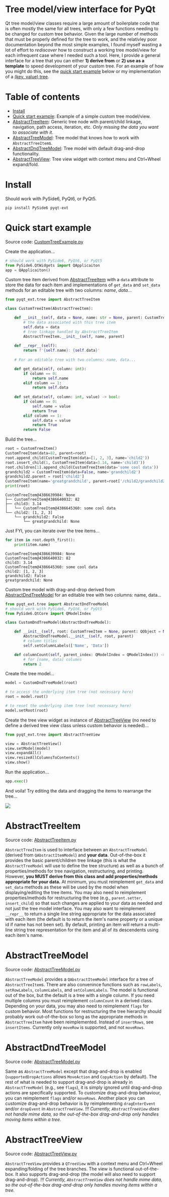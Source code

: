 # Tree model/view interface for PyQt
Qt tree model/view classes require a large amount of boilerplate code that is often mostly the same for all trees, with only a few functions needing to be changed for custom tree behavior. Given the large number of methods that must be properly defined for the tree to work, and the relativley poor documentation beyond the most simple examples, I found myself wasting a lot of effort to *rediscover* how to construct a working tree model/view for each infrequent case where I needed such a tool. Here, I provide a general interface for a tree that you can either **1) derive from** or **2) use as a template** to speed development of your custom tree. For an example of how you might do this, see the [quick start example](#quick-start-example) below or my implementation of a [(key, value) tree](KeyValueTree.md).

# Table of contents
- [Install](#install)
- [Quick start example](#quick-start-example): Example of a simple custom tree model/view.
- [AbstractTreeItem](#abstracttreeitem): Generic tree node with parent/child linkage, navigation, path access, iteration, etc. *Only missing the data you want to associate with it.*
- [AbstractTreeModel](#abstracttreemodel): Tree model that knows how to work with `AbstractTreeItem`s.
- [AbstractDndTreeModel](#abstractdndtreemodel): Tree model with default drag-and-drop functionality.
- [AbstractTreeView](#abstracttreeview): Tree view widget with context menu and Ctrl+Wheel expand/fold.

# Install
Should work with PySide6, PyQt6, or PyQt5.
```shell
pip install PySide6 pyqt-ext
```

# Quick start example
Source code: [CustomTreeExample.py](../examples/CustomTreeExample.py)

Create the application...
```python
# should work with PySide6, PyQt6, or PyQt5
from PySide6.QtWidgets import QApplicaiton
app = QApplicaiton()
```

Custom tree item derived from [AbstractTreeItem](#abstracttreeitem) with a `data` attribute to store the data for each item and implementations of `get_data` and `set_data` methods for an editable tree with two columns: *name*, *data*...
```python
from pyqt_ext.tree import AbstractTreeItem

class CustomTreeItem(AbstractTreeItem):

    def __init__(self, data = None, name: str = None, parent: CustomTreeItem = None):
        # the data associated with this tree item
        self.data = data
        # tree linkage handled by AbstractTreeItem
        AbstractTreeItem.__init__(self, name, parent)
    
    def __repr__(self):
        return f'{self.name}: {self.data}'
    
    # For an editable tree with two columns: name, data...

    def get_data(self, column: int):
        if column == 0:
            return self.name
        elif column == 1:
            return self.data
    
    def set_data(self, column: int, value) -> bool:
        if column == 0:
            self.name = value
            return True
        elif column == 1:
            self.data = value
            return True
        return False
```

Build the tree...
```python
root = CustomTreeItem()
CustomTreeItem(data=82, parent=root)
root.append_child(CustomTreeItem(data=[1, 2, 3], name='child2'))
root.insert_child(1, CustomTreeItem(data=3.14, name='child3'))
root.children[1].append_child(CustomTreeItem(data='some cool data'))
grandchild2 = CustomTreeItem(data=False, name='grandchild2')
grandchild2.parent = root['child2']
CustomTreeItem(name='greatgrandchild', parent=root['/child2/grandchild2'])
print(root)
```
```shell
CustomTreeItem@4386639984: None
├── CustomTreeItem@4386640032: 82
├── child3: 3.14
│   └── CustomTreeItem@4386645360: some cool data
└── child2: [1, 2, 3]
    └── grandchild2: False
        └── greatgrandchild: None
```

Just FYI, you can iterate over the tree items...
```python
for item in root.depth_first():
    print(item.name)
```
```shell
CustomTreeItem@4386639984: None
CustomTreeItem@4386640032: 82
child3: 3.14
CustomTreeItem@4386645360: some cool data
child2: [1, 2, 3]
grandchild2: False
greatgrandchild: None
```

Custom tree model with drag-and-drop derived from [AbstractDndTreeModel](#abstractdndtreemodel) for an editable tree with two columns: name, data...
```python
from pyqt_ext.tree import AbstractDndTreeModel
# should work with PySide6, PyQt6, or PyQt5
from PySide6.QtCore import QModelIndex

class CustomDndTreeModel(AbstractDndTreeModel):

    def __init__(self, root: CustomTreeItem = None, parent: QObject = None):
        AbstractDndTreeModel.__init__(self, root, parent)
        # column titles
        self.setColumnLabels(['Name', 'Data'])

    def columnCount(self, parent_index: QModelIndex = QModelIndex()) -> int:
        # for [name, data] columns
        return 2
```

Create the tree model...
```python
model = CustomDndTreeModel(root)

# to access the underlying item tree (not necessary here)
root = model.root()

# to reset the underlying item tree (not necessary here)
model.setRoot(root)
```

Create the tree view widget as instance of [AbstractTreeView](#abstracttreeview) (no need to define a derived tree view class unless custom behavior is needed)...
```python
from pyqt_ext.tree import AbstractTreeView

view = AbstractTreeView()
view.setModel(model)
view.expandAll()
view.resizeAllColumnsToContents()
view.show()
```

Run the application...
```python
app.exec()
```

And voila! Try editing the data and dragging the items to rearrange the tree...

<img src="images/CustomTreeExample.png">

# AbstractTreeItem
Source code: [AbstractTreeItem.py](../src/pyqt_ext/tree/AbstractTreeItem.py)

`AbstractTreeItem` is used to interface between an `AbstractTreeModel` (derived from `QAbstractItemModel`) and **your data**. Out-of-the-box it provides the basic parent/children tree linkage (this is what the `AbstractTreeModel` will use to define the tree structure) as well as a bunch of properties/methods for tree navigation, restructuring, and printing. However, **you MUST derive from this class and add properties/methods appropriate for your data.** At minimum, you must reimplement `get_data` and `set_data` methods as these will be used by the model when displaying/editing the tree items. You may also need to reimplement properties/methods for restructuring the tree (e.g., `parent.setter`, `insert_child`) so that such changes are applied to your data as needed and not just the tree model interface. You may also want to reimplement `__repr__` to return a single line string appropriate for the data associated with each item (the default is to return the item's name property or a unique id if name has not been set). By default, printing an item will return a multi-line string tree representation for the item and all of its descendents using each item's name.

# AbstractTreeModel
Source code: [AbstractTreeModel.py](../src/pyqt_ext/tree/AbstractTreeModel.py)

`AbstractTreeModel` provides a `QAbstractItemModel` interface for a tree of `AbstractTreeItem`s. There are also convenince functions such as `rowLabels`, `setRowLabels`, `columnLabels`, and `setColumnLabels`. The model is functional out of the box, but the default is a tree with a single column. If you need multiple columns you must reimplement `columnCount` in a derived class. Depending on your data, you may also need to reimplement `flags` for custom behavior. Most functions for restructuring the tree hierarchy should probably work out-of-the-box so long as the appropriate methods in `AbstractTreeItem` have been reimplemented. Instead of `insertRows`, see `insertItems`. Currently only `moveRow` is supported, and not `moveRows`.

# AbstractDndTreeModel
Source code: [AbstractTreeModel.py](../src/pyqt_ext/tree/AbstractTreeModel.py)

Same as `AbstractTreeModel` except that drag-and-drop is enabled (`supportedDropActions` allows `MoveAction` and `CopyAction` by default). The rest of what is needed to support drag-and-drop is already in `AbstractTreeModel` (e.g., see `flags`), it is simply ignored until drag-and-drop actions are specifically supported. To customize drag-and-drop behaviour, you can reimplement `flags` and/or `moveRows`. Another place you can customize drag-and-drop behavior is by reimplementing `dragEnterEvent` and/or `dropEvent` in `AbstractTreeView`. *!!! Currently, `AbstractTreeView` does not handle mime data, so the out-of-the-box drag-and-drop only handles moving items within a tree.*

# AbstractTreeView
Source code: [AbstractTreeView.py](../src/pyqt_ext/tree/AbstractTreeView.py)

`AbstractTreeView` provides a `QTreeView` with a context menu and Ctrl+Wheel expanding/folding of the tree branches. The view is functional out-of-the-box. It also supports drag-and-drop (the model will also need to support drag-and-drop). *!!! Currently, `AbstractTreeView` does not handle mime data, so the out-of-the-box drag-and-drop only handles moving items within a tree.*
